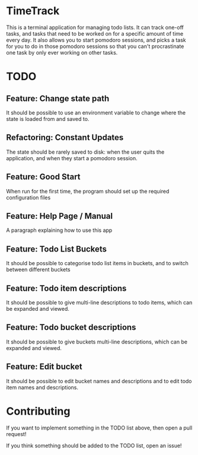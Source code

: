 # TimeTrack

This is a terminal application for managing todo lists. It can track one-off tasks, and tasks that need to be worked on for a specific amount of time every day. It also allows you to start pomodoro sessions,
and picks a task for you to do in those pomodoro sessions so that you can't procrastinate one task by only ever working on other tasks.

# TODO

## Feature: Change state path

It should be possible to use an environment variable to change where the state is loaded from and saved to.

## Refactoring: Constant Updates

The state should be rarely saved to disk: when the user quits the application, and when they start a pomodoro session.

## Feature: Good Start

When run for the first time, the program should set up the required configuration files 

## Feature: Help Page / Manual

A paragraph explaining how to use this app

## Feature: Todo List Buckets

It should be possible to categorise todo list items in buckets, and to switch between different buckets

## Feature: Todo item descriptions

It should be possible to give multi-line descriptions to todo items, which can be expanded and viewed.

## Feature: Todo bucket descriptions

It should be possible to give buckets multi-line descriptions, which can be expanded and viewed.

## Feature: Edit bucket

It should be possible to edit bucket names and descriptions and to edit todo item names and descriptions.

# Contributing

If you want to implement something in the TODO list above, then open a pull request!

If you think something should be added to the TODO list, open an issue!
